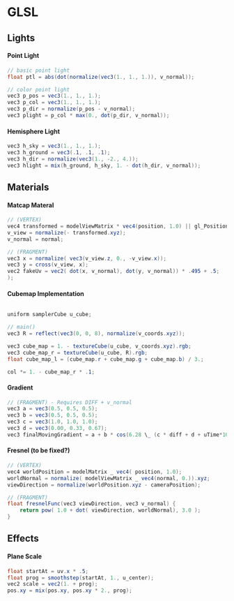 # GLSL

## Lights

#### Point Light

```csharp
// basic point light
float ptl = abs(dot(normalize(vec3(1., 1., 1.)), v_normal));

```

```csharp
// color point light
vec3 p_pos = vec3(1., 1., 1.);
vec3 p_col = vec3(1., 1., 1.);
vec3 p_dir = normalize(p_pos - v_normal);
vec3 plight = p_col * max(0., dot(p_dir, v_normal));

```

#### Hemisphere Light

```csharp
vec3 h_sky = vec3(1., 1., 1.);
vec3 h_ground = vec3(.1, .1, .1);
vec3 h_dir = normalize(vec3(1., -2., 4.));
vec3 hlight = mix(h_ground, h_sky, 1. - dot(h_dir, v_normal));

```

## Materials

#### Matcap Materal

```csharp
// (VERTEX)
vec4 transformed = modelViewMatrix * vec4(position, 1.0) || gl_Position;
v_view = normalize(- transformed.xyz);
v_normal = normal;

// (FRAGMENT)
vec3 x = normalize( vec3(v_view.z, 0., -v_view.x));
vec3 y = cross(v_view, x);
vec2 fakeUv = vec2( dot(x, v_normal), dot(y, v_normal)) * .495 + .5;
);

```

#### Cubemap Implementation

```csharp

uniform samplerCube u_cube;

// main()
vec3 R = reflect(vec3(0, 0, 8), normalize(v_coords.xyz));

vec3 cube_map = 1. - textureCube(u_cube, v_coords.xyz).rgb;
vec3 cube_map_r = textureCube(u_cube, R).rgb;
float cube_map_l = (cube_map.r + cube_map.g + cube_map.b) / 3.;

col *= 1. - cube_map_r * .1;

```

#### Gradient

```csharp
// (FRAGMENT) - Requires DIFF + v_normal
vec3 a = vec3(0.5, 0.5, 0.5);
vec3 b = vec3(0.5, 0.5, 0.5);
vec3 c = vec3(1.0, 1.0, 1.0);
vec3 d = vec3(0.00, 0.33, 0.67);
vec3 finalMovingGradient = a + b * cos(6.28 \_ (c * diff + d + uTime*10.));

```

#### Fresnel (to be fixed?)

```csharp
// (VERTEX)
vec4 worldPosition = modelMatrix _ vec4( position, 1.0);
worldNormal = normalize( modelViewMatrix _ vec4(normal, 0.)).xyz;
viewDirection = normalize(worldPosition.xyz - cameraPosition);

// (FRAGMENT)
float fresnelFunc(vec3 viewDirection, vec3 v_normal) {
    return pow( 1.0 + dot( viewDirection, worldNormal), 3.0 );
}

```

## Effects

#### Plane Scale

```csharp
float startAt = uv.x * .5;
float prog = smoothstep(startAt, 1., u_center);
vec2 scale = vec2(1. + prog);
pos.xy = mix(pos.xy, pos.xy * 2., prog);

```
